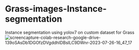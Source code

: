 # Grass-images-Instance-segmentation
Instance segmentation using yolov7 on custom dataset for Grass
![screencapture-colab-research-google-drive-139oSAsDb1DGOfzDVgddhIDBsILC9DWnr-2023-07-26-16_47_17](https://github.com/KamranUmer/Grass-images-Instance-segmentation/assets/86089489/0e839ffe-b53f-47d1-81e1-b7ea3430f922)

